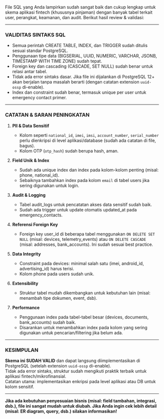 File SQL yang Anda lampirkan sudah sangat baik dan cukup lengkap untuk skema aplikasi fintech (khususnya pinjaman) dengan banyak tabel terkait user, perangkat, keamanan, dan audit. Berikut hasil review & validasi:

---

### VALIDITAS SINTAKS SQL

- Semua perintah CREATE TABLE, INDEX, dan TRIGGER sudah ditulis sesuai standar PostgreSQL.
- Penggunaan tipe data (BIGSERIAL, UUID, NUMERIC, VARCHAR, JSONB, TIMESTAMP WITH TIME ZONE) sudah tepat.
- Foreign key dan cascading (CASCADE, SET NULL) sudah benar untuk relasi antar tabel.
- Tidak ada error sintaks dasar. Jika file ini dijalankan di PostgreSQL 12+ akan berjalan tanpa masalah berarti (dengan catatan extension `uuid-ossp` di-enable).
- Index dan constraint sudah benar, termasuk unique per user untuk emergency contact primer.

---

### CATATAN & SARAN PENINGKATAN

1. **PII & Data Sensitif**
   - Kolom seperti `national_id`, `imei`, `imsi`, `account_number`, `serial_number` perlu dienkripsi di level aplikasi/database (sudah ada catatan di file, bagus).
   - Kolom OTP (`otp_hash`) sudah berupa hash, aman.

2. **Field Unik & Index**
   - Sudah ada unique index dan index pada kolom-kolom penting (misal: phone, national_id).
   - Sebaiknya tambahkan index pada kolom `email` di tabel users jika sering digunakan untuk login.

3. **Audit & Logging**
   - Tabel audit_logs untuk pencatatan akses data sensitif sudah baik.
   - Sudah ada trigger untuk update otomatis updated_at pada emergency_contacts.

4. **Referensi Foreign Key**
   - Foreign key user_id di beberapa tabel menggunakan `ON DELETE SET NULL` (misal: devices, telemetry_events) atau `ON DELETE CASCADE` (misal: addresses, bank_accounts). Ini sudah sesuai best practice.

5. **Data Integrity**
   - Constraint pada devices: minimal salah satu (imei, android_id, advertising_id) harus terisi.
   - Kolom phone pada users sudah unik.

6. **Extensibility**
   - Struktur tabel mudah dikembangkan untuk kebutuhan lain (misal: menambah tipe dokumen, event, dsb).

7. **Performance**
   - Penggunaan index pada tabel-tabel besar (devices, documents, bank_accounts) sudah baik.
   - Disarankan untuk menambahkan index pada kolom yang sering digunakan untuk pencarian/filtering jika belum ada.

---

### KESIMPULAN

**Skema ini SUDAH VALID** dan dapat langsung diimplementasikan di PostgreSQL (setelah extension `uuid-ossp` di-enable).  
Tidak ada error sintaks, struktur sudah mengikuti praktik terbaik untuk aplikasi fintech/mikrofinansial.  
Catatan utama: implementasikan enkripsi pada level aplikasi atau DB untuk kolom sensitif.

---

**Jika ada kebutuhan penyesuaian bisnis (misal: field tambahan, integrasi, dsb.), file ini sangat mudah untuk diubah. Jika Anda ingin cek lebih detail (misal: ER diagram, query, dsb.) silakan informasikan!**
